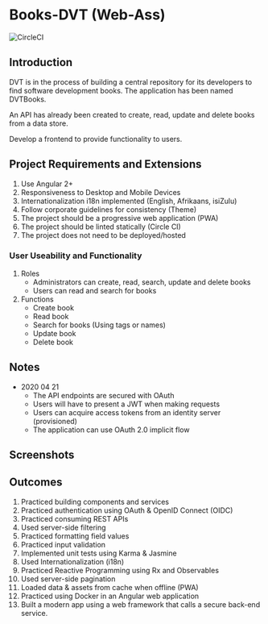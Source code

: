 # Books-DVT (Web-Ass)

![CircleCI](https://circleci.com/gh/FRossouw/books-dvt/tree/master.svg?style=svg&ircle-token=982a79ea26917a22f54ce3adea772121271936fb)

## Introduction
DVT is in the process of building a central repository for its developers to find software development books. The application has been named DVTBooks.

An API has already been created to create, read, update and delete books from a data store.

Develop a frontend to provide functionality to users.

## Project Requirements and Extensions
1. Use Angular 2+
2. Responsiveness to Desktop and Mobile Devices
3. Internationalization i18n implemented (English, Afrikaans, isiZulu)
4. Follow corporate guidelines for consistency (Theme)
5. The project should be a progressive web application (PWA)
6. The project should be linted statically (Circle CI)
7. The project does not need to be deployed/hosted

### User Useability and Functionality
1. Roles
    * Administrators can create, read, search, update and delete books
    * Users can read and search for books
2. Functions
    * Create book
    * Read book
    * Search for books (Using tags or names)
    * Update book
    * Delete book

## Notes
* 2020 04 21
    * The API endpoints are secured with OAuth
    * Users will have to present a JWT when making requests
    * Users can acquire access tokens from an identity server (provisioned)
    * The application can use OAuth 2.0 implicit flow

## Screenshots

## Outcomes
1. Practiced building components and services 
2. Practiced authentication using OAuth & OpenID Connect (OIDC) 
3. Practiced consuming REST APIs 
4. Used server-side filtering 
5. Practiced formatting field values 
6. Practiced input validation 
7. Implemented unit tests using Karma & Jasmine 
8. Used Internationalization (i18n) 
9. Practiced Reactive Programming using Rx and Observables 
10. Used server-side pagination 
11. Loaded data & assets from cache when offline (PWA) 
12. Practiced using Docker in an Angular web application 
13. Built a modern app using a web framework that calls a secure back-end service. 
